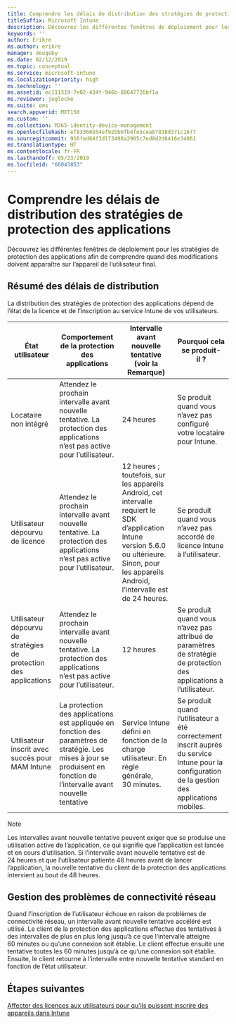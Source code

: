 ```yaml
---
title: Comprendre les délais de distribution des stratégies de protection des applications
titleSuffix: Microsoft Intune
description: Découvrez les différentes fenêtres de déploiement pour les stratégies de protection des applications afin de comprendre quand des modifications doivent apparaître sur l’appareil de l’utilisateur final.
keywords: ''
author: Erikre
ms.author: erikre
manager: dougeby
ms.date: 02/12/2019
ms.topic: conceptual
ms.service: microsoft-intune
ms.localizationpriority: high
ms.technology: ''
ms.assetid: ec111319-7e02-434f-946b-88647726bf1a
ms.reviewer: joglocke
ms.suite: ems
search.appverid: MET150
ms.custom: ''
ms.collection: M365-identity-device-management
ms.openlocfilehash: ef83366b54ef92bb6fb4fe5cea87838d371c1677
ms.sourcegitcommit: 916fed64f3d173498a2905c7ed8d2d6416e34061
ms.translationtype: HT
ms.contentlocale: fr-FR
ms.lasthandoff: 05/23/2019
ms.locfileid: "66043853"
---
```

# <a name="understand-app-protection-policy-delivery-timing"></a>Comprendre les délais de distribution des stratégies de protection des applications

Découvrez les différentes fenêtres de déploiement pour les stratégies de protection des applications afin de comprendre quand des modifications doivent apparaître sur l’appareil de l’utilisateur final.

## <a name="delivery-timing-summary"></a>Résumé des délais de distribution

La distribution des stratégies de protection des applications dépend de l’état de la licence et de l’inscription au service Intune de vos utilisateurs.  

|    État utilisateur    |    Comportement de la protection des applications     |    Intervalle avant nouvelle tentative (voir la Remarque)    |    Pourquoi cela se produit-il ?    |
|-----------------------------------------------------|-------------------------------------------------------------------------------------------------|--------------------------------------------------------------------------------------|-----------------------------------------------------------------------------------------------------------|
|    Locataire non intégré    |    Attendez le prochain intervalle avant nouvelle tentative.  La protection des applications n’est pas active pour l’utilisateur.    |    24 heures    |    Se produit quand vous n’avez pas configuré votre locataire pour Intune.    |
|    Utilisateur dépourvu de licence     |    Attendez le prochain intervalle avant nouvelle tentative.  La protection des applications n’est pas active pour l’utilisateur.     |    12 heures ; toutefois, sur les appareils Android, cet intervalle requiert le SDK d’application Intune version 5.6.0 ou ultérieure. Sinon, pour les appareils Android, l’intervalle est de 24 heures.   |    Se produit quand vous n’avez pas accordé de licence Intune à l’utilisateur.    |
|    Utilisateur dépourvu de stratégies de protection des applications    |    Attendez le prochain intervalle avant nouvelle tentative.  La protection des applications n’est pas active pour l’utilisateur.    |    12 heures        |    Se produit quand vous n’avez pas attribué de paramètres de stratégie de protection des applications à l’utilisateur.    |
|    Utilisateur inscrit avec succès pour MAM Intune    |    La protection des applications est appliquée en fonction des paramètres de stratégie.    Les mises à jour se produisent en fonction de l’intervalle avant nouvelle tentative    |    Service Intune défini en fonction de la charge utilisateur.    En règle générale, 30 minutes.     |    Se produit quand l’utilisateur a été correctement inscrit auprès du service Intune pour la configuration de la gestion des applications mobiles.    |

> [!NOTE]
> Les intervalles avant nouvelle tentative peuvent exiger que se produise une utilisation active de l’application, ce qui signifie que l’application est lancée et en cours d’utilisation.  Si l’intervalle avant nouvelle tentative est de 24 heures et que l’utilisateur patiente 48 heures avant de lancer l’application, la nouvelle tentative du client de la protection des applications intervient au bout de 48 heures.

## <a name="handling-network-connectivity-issues"></a>Gestion des problèmes de connectivité réseau

Quand l’inscription de l’utilisateur échoue en raison de problèmes de connectivité réseau, un intervalle avant nouvelle tentative accéléré est utilisé.  Le client de la protection des applications effectue des tentatives à des intervalles de plus en plus long jusqu’à ce que l’intervalle atteigne 60 minutes ou qu’une connexion soit établie.  Le client effectue ensuite une tentative toutes les 60 minutes jusqu’à ce qu’une connexion soit établie. Ensuite, le client retourne à l’intervalle entre nouvelle tentative standard en fonction de l’état utilisateur.

## <a name="next-steps"></a>Étapes suivantes

[Affecter des licences aux utilisateurs pour qu’ils puissent inscrire des appareils dans Intune](licenses-assign.md)


